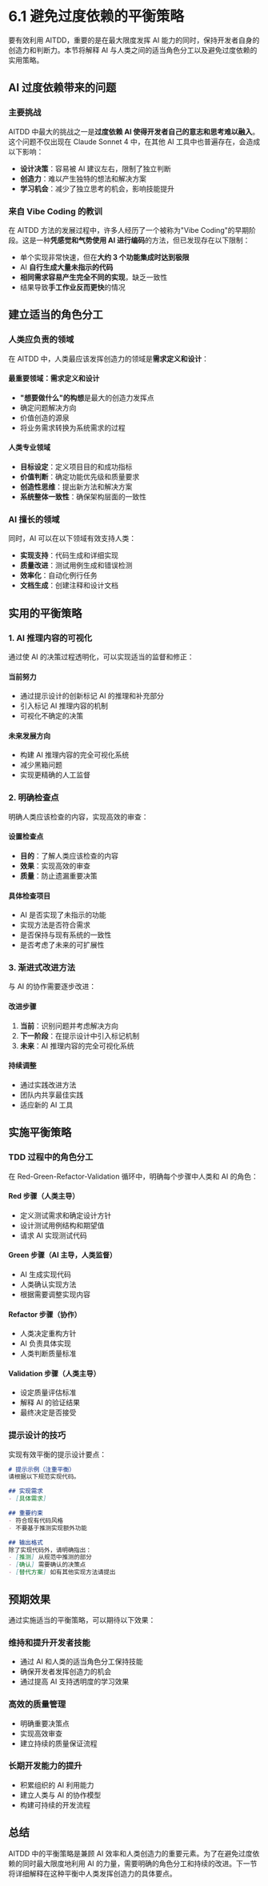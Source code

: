 # 6.1 避免过度依赖的平衡策略

要有效利用 AITDD，重要的是在最大限度发挥 AI 能力的同时，保持开发者自身的创造力和判断力。本节将解释 AI 与人类之间的适当角色分工以及避免过度依赖的实用策略。

## AI 过度依赖带来的问题

### 主要挑战

AITDD 中最大的挑战之一是**过度依赖 AI 使得开发者自己的意志和思考难以融入**。这个问题不仅出现在 Claude Sonnet 4 中，在其他 AI 工具中也普遍存在，会造成以下影响：

- **设计决策**：容易被 AI 建议左右，限制了独立判断
- **创造力**：难以产生独特的想法和解决方案
- **学习机会**：减少了独立思考的机会，影响技能提升

### 来自 Vibe Coding 的教训

在 AITDD 方法的发展过程中，许多人经历了一个被称为"Vibe Coding"的早期阶段。这是一种**凭感觉和气势使用 AI 进行编码**的方法，但已发现存在以下限制：

- 单个实现非常快速，但在**大约 3 个功能集成时达到极限**
- AI **自行生成大量未指示的代码**
- **相同需求容易产生完全不同的实现**，缺乏一致性
- 结果导致**手工作业反而更快**的情况

## 建立适当的角色分工

### 人类应负责的领域

在 AITDD 中，人类最应该发挥创造力的领域是**需求定义和设计**：

#### 最重要领域：需求定义和设计
- **"想要做什么"的构想**是最大的创造力发挥点
- 确定问题解决方向
- 价值创造的源泉
- 将业务需求转换为系统需求的过程

#### 人类专业领域
- **目标设定**：定义项目目的和成功指标
- **价值判断**：确定功能优先级和质量要求
- **创造性思维**：提出新方法和解决方案
- **系统整体一致性**：确保架构层面的一致性

### AI 擅长的领域

同时，AI 可以在以下领域有效支持人类：

- **实现支持**：代码生成和详细实现
- **质量改进**：测试用例生成和错误检测
- **效率化**：自动化例行任务
- **文档生成**：创建注释和设计文档

## 实用的平衡策略

### 1. AI 推理内容的可视化

通过使 AI 的决策过程透明化，可以实现适当的监督和修正：

#### 当前努力
- 通过提示设计的创新标记 AI 的推理和补充部分
- 引入标记 AI 推理内容的机制
- 可视化不确定的决策

#### 未来发展方向
- 构建 AI 推理内容的完全可视化系统
- 减少黑箱问题
- 实现更精确的人工监督

### 2. 明确检查点

明确人类应该检查的内容，实现高效的审查：

#### 设置检查点
- **目的**：了解人类应该检查的内容
- **效果**：实现高效的审查
- **质量**：防止遗漏重要决策

#### 具体检查项目
- AI 是否实现了未指示的功能
- 实现方法是否符合需求
- 是否保持与现有系统的一致性
- 是否考虑了未来的可扩展性

### 3. 渐进式改进方法

与 AI 的协作需要逐步改进：

#### 改进步骤
1. **当前**：识别问题并考虑解决方向
2. **下一阶段**：在提示设计中引入标记机制
3. **未来**：AI 推理内容的完全可视化系统

#### 持续调整
- 通过实践改进方法
- 团队内共享最佳实践
- 适应新的 AI 工具

## 实施平衡策略

### TDD 过程中的角色分工

在 Red-Green-Refactor-Validation 循环中，明确每个步骤中人类和 AI 的角色：

#### Red 步骤（人类主导）
- 定义测试需求和确定设计方针
- 设计测试用例结构和期望值
- 请求 AI 实现测试代码

#### Green 步骤（AI 主导，人类监督）
- AI 生成实现代码
- 人类确认实现方法
- 根据需要调整实现内容

#### Refactor 步骤（协作）
- 人类决定重构方针
- AI 负责具体实现
- 人类判断质量标准

#### Validation 步骤（人类主导）
- 设定质量评估标准
- 解释 AI 的验证结果
- 最终决定是否接受

### 提示设计的技巧

实现有效平衡的提示设计要点：

```markdown
# 提示示例（注重平衡）
请根据以下规范实现代码。

## 实现需求
- [具体需求]

## 重要约束
- 符合现有代码风格
- 不要基于推测实现额外功能

## 输出格式
除了实现代码外，请明确指出：
- [推测] 从规范中推测的部分
- [确认] 需要确认的决策点
- [替代方案] 如有其他实现方法请提出
```

## 预期效果

通过实施适当的平衡策略，可以期待以下效果：

### 维持和提升开发者技能
- 通过 AI 和人类的适当角色分工保持技能
- 确保开发者发挥创造力的机会
- 通过提高 AI 支持透明度的学习效果

### 高效的质量管理
- 明确重要决策点
- 实现高效审查
- 建立持续的质量保证流程

### 长期开发能力的提升
- 积累组织的 AI 利用能力
- 建立人类与 AI 的协作模型
- 构建可持续的开发流程

## 总结

AITDD 中的平衡策略是兼顾 AI 效率和人类创造力的重要元素。为了在避免过度依赖的同时最大限度地利用 AI 的力量，需要明确的角色分工和持续的改进。下一节将详细解释在这种平衡中人类发挥创造力的具体要点。